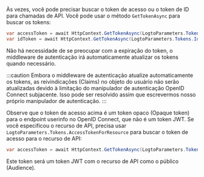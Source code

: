 Às vezes, você pode precisar buscar o token de acesso ou o token de ID para chamadas de API. Você pode usar o método `GetTokenAsync` para buscar os tokens:

```csharp
var accessToken = await HttpContext.GetTokenAsync(LogtoParameters.Tokens.AccessToken);
var idToken = await HttpContext.GetTokenAsync(LogtoParameters.Tokens.IdToken);
```

Não há necessidade de se preocupar com a expiração do token, o middleware de autenticação irá automaticamente atualizar os tokens quando necessário.

:::caution
Embora o middleware de autenticação atualize automaticamente os tokens, as reivindicações (Claims) no objeto do usuário não serão atualizadas devido à limitação do manipulador de autenticação OpenID Connect subjacente.
Isso pode ser resolvido assim que escrevermos nosso próprio manipulador de autenticação.
:::

Observe que o token de acesso acima é um token opaco (Opaque token) para o endpoint userinfo no OpenID Connect, que não é um token JWT. Se você especificou o recurso de API, precisa usar `LogtoParameters.Tokens.AccessTokenForResource` para buscar o token de acesso para o recurso de API:

```csharp
var accessToken = await HttpContext.GetTokenAsync(LogtoParameters.Tokens.AccessTokenForResource);
```

Este token será um token JWT com o recurso de API como o público (Audience).
